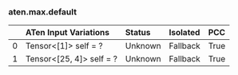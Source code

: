 ### aten.max.default
|    | ATen Input Variations    | Status   | Isolated   | PCC   |
|---:|:-------------------------|:---------|:-----------|:------|
|  0 | Tensor<[1]> self = ?     | Unknown  | Fallback   | True  |
|  1 | Tensor<[25, 4]> self = ? | Unknown  | Fallback   | True  |

